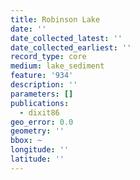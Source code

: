 ```yaml
---
title: Robinson Lake
date: ''
date_collected_latest: ''
date_collected_earliest: ''
record_type: core
medium: lake_sediment
feature: '934'
description: ''
parameters: []
publications:
  - dixit86
geo_error: 0.0
geometry: ''
bbox: ~
longitude: ''
latitude: ''
---
```

